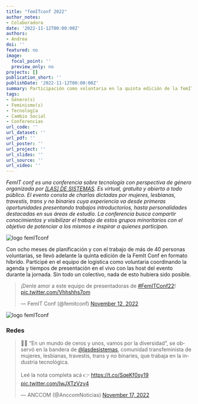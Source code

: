 ```yaml
---
title: "femITconf 2022"
author_notes:
- Colaboradora
date: '2022-11-12T00:00:00Z'
authors:
- Andrea
doi: ''
featured: no
image:
  focal_point: ''
  preview_only: no
projects: []
publication_short: ''
publishDate: '2022-11-12T00:00:00Z'
summary: Participación como voluntaria en la quinta edición de la femITconf 2022 
tags:
- Género(s)
- Feminismo(s)
- Tecnología
- Cambio Social
- Conferencias
url_code: ''
url_dataset: ''
url_pdf: ''
url_poster: ''
url_project: '' 
url_slides: ''
url_source: ''
url_video: ''
---
```




_FemIT conf es una conferencia sobre tecnología con perspectiva de género organizada por [[LAS] DE SISTEMAS](https://lasdesistemas.org/). Es virtual, gratuita y abierta a todo público. El evento consta de charlas dictadas por mujeres, lesbianas, travestis, trans y no binaries cuya experiencia va desde primeras oportunidades presentando trabajos introductorios, hasta personalidades destacadas en sus áreas de estudio. La conferencia busca compartir conocimientos y visibilizar el trabajo de estos grupos minoritarios con el objetivo de potenciar a los mismos e inspirar a quienes participan._


![logo femITconf](https://lasdesistemas.org/assets/images/logos/femit2022_color.svg)

Con ocho meses de planificación y con el trabajo de más de 40 personas voluntarias, se llevó adelante la quinta edición de la FemIt Conf en formato híbrido. Participé en el equipo de logistica como voluntaria coordinando la agenda y tiempos de presentación en el vivo con las host del evento durante la jornada. Sin todo un colectivo, nada de esto hubiera sido posible.

<blockquote class="twitter-tweet"><p lang="es" dir="ltr">¡Denle amor a este equipo de presentadoras de <a href="https://twitter.com/hashtag/FemITConf22?src=hash&amp;ref_src=twsrc%5Etfw">#FemITConf22</a>! <a href="https://t.co/Vhhshhs7om">pic.twitter.com/Vhhshhs7om</a></p>&mdash; FemIT Conf (@femitconf) <a href="https://twitter.com/femitconf/status/1591485703036481536?ref_src=twsrc%5Etfw">November 12, 2022</a></blockquote> <script async src="https://platform.twitter.com/widgets.js" charset="utf-8"></script>

![logo femITconf](https://pbs.twimg.com/media/FhTf8PZXEA0KqhJ?format=jpg&name=medium)

### Redes


<blockquote class="twitter-tweet"><p lang="es" dir="ltr">👩‍💻 ​“En un mundo de ceros y unos, vamos por la diversidad”, se observó en la bandera de <a href="https://twitter.com/lasdesistemas?ref_src=twsrc%5Etfw">@lasdesistemas</a>, comunidad transfeminista de mujeres, lesbianas, travestis, trans y no binaries, que trabaja en la industria tecnológica.<br><br>Leé la nota completa acá 👉 <a href="https://t.co/SqeKf0sy19">https://t.co/SqeKf0sy19</a> <a href="https://t.co/IwJXTzVzy4">pic.twitter.com/IwJXTzVzy4</a></p>&mdash; ANCCOM (@AnccomNoticias) <a href="https://twitter.com/AnccomNoticias/status/1593305068635316224?ref_src=twsrc%5Etfw">November 17, 2022</a></blockquote> <script async src="https://platform.twitter.com/widgets.js" charset="utf-8"></script> 



